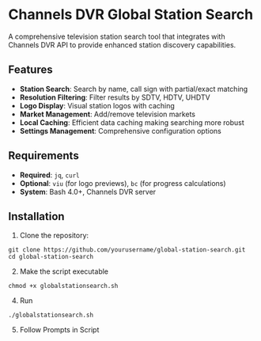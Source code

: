 # Channels DVR Global Station Search

A comprehensive television station search tool that integrates with Channels DVR API to provide enhanced station discovery capabilities.

## Features

- **Station Search**: Search by name, call sign with partial/exact matching
- **Resolution Filtering**: Filter results by SDTV, HDTV, UHDTV
- **Logo Display**: Visual station logos with caching
- **Market Management**: Add/remove television markets
- **Local Caching**: Efficient data caching making searching more robust
- **Settings Management**: Comprehensive configuration options

## Requirements

- **Required**: `jq`, `curl`
- **Optional**: `viu` (for logo previews), `bc` (for progress calculations)
- **System**: Bash 4.0+, Channels DVR server

## Installation

1. Clone the repository:
```
git clone https://github.com/yourusername/global-station-search.git
cd global-station-search
```
2. Make the script executable
```
chmod +x globalstationsearch.sh
```
4. Run
```
./globalstationsearch.sh
```
5. Follow Prompts in Script
